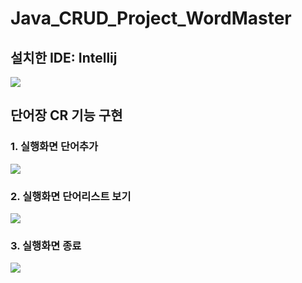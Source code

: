# Java_CRUD_Project_WordMaster

## 설치한 IDE: Intellij
<img src="https://github.com/ParkGyueun/Java_CRUD_Project_WordMaster/blob/master/screenshot/IntelliJ.png"/>

## 단어장 CR 기능 구현
### 1. 실행화면 단어추가
<img src="https://github.com/ParkGyueun/Java_CRUD_Project_WordMaster/blob/master/screenshot/addWord.png"/>

### 2. 실행화면 단어리스트 보기
<img src="https://github.com/ParkGyueun/Java_CRUD_Project_WordMaster/blob/master/screenshot/wordList.png"/>

### 3. 실행화면 종료
<img src="https://github.com/ParkGyueun/Java_CRUD_Project_WordMaster/blob/master/screenshot/exit.png"/>
